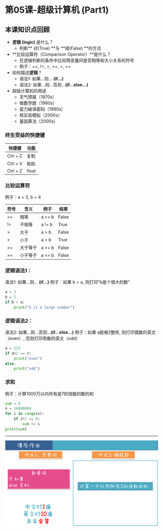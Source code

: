 # 第05课-超级计算机 (Part1)

## 本课知识点回顾

* **逻辑 (logic)** 是什么？
    * 判断** 对(True) **与 **错(False) **的方法
* **比较运算符（Comparison Operator）**是什么？
    * 在逻辑判断的条件中比较两变量间是否相等和大小关系的符号
    * 例子：==, !=, >, >=, <, <=
* 如何描述**逻辑**？
    * 语法1: 如果...则... **(if...)**
    * 语法2: 如果...则...否则...**(if...else...)**
* 超级计算机的用途
    * 天气预报（1970s）
    * 做数学题（1980s）
    * 蛮力破译密码（1990s）
    * 核实验模拟（2000s）
    * 基因算法（2000s）


### 终生受益的快捷键

快捷键 | 功能
--- | ---
Ctrl + C | 复制
Ctrl + V | 粘贴
Ctrl + Z | float

### 比较运算符
例子：a = 3, b = 4

符号 | 含义 | 例子 | 结果 
--- | --- | --- | ---  
== | 相等 | a == b | False 
!= | 不相等 | a != b | True 
> | 大于 | a > b | False 
< | 小于 | a < b | True 
>= | 大于等于 | a >= b | False
>= | 小于等于 | a <= b | False

### 逻辑语法1：
语法1: 如果...则... **(if...)**
例子：如果 b > a, 则打印“b是个很大的数”

```python
a = 3
b = 5
if b > a:
    print("b is a large number")
```

### 逻辑语法2：
语法2: 如果...则...否则...**(if...else...)**
例子：如果 a能被2整除, 则打印偶数的英文（even）, 否则打印奇数的英文（odd）

```python
a = 123
if a%2 == 0:
    print("even")
else:
    print("odd")

```

### 求和

例子：计算1000万以内所有是7的倍数的数的和

```python
sum = 0
n = 10000000
for i in range(n):
    if i%7 == 0:
        sum += i
print(sum)

```

---
![](/assets/hw_05.png)
